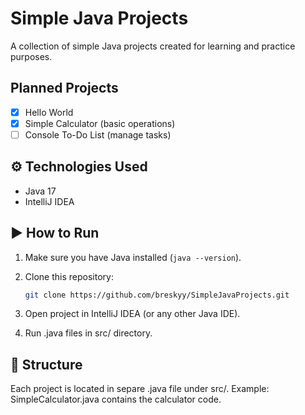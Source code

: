 # Simple Java Projects

A collection of simple Java projects created for learning and practice purposes.

## Planned Projects

- [x] Hello World
- [x] Simple Calculator (basic operations)
- [ ] Console To-Do List (manage tasks)

## ⚙️ Technologies Used

- Java 17
- IntelliJ IDEA

## ▶️ How to Run

1. Make sure you have Java installed (`java --version`).
2. Clone this repository:

   ```bash
   git clone https://github.com/breskyy/SimpleJavaProjects.git
3. Open project in IntelliJ IDEA (or any other Java IDE).
4. Run .java files in src/ directory.

## 📁 Structure

Each project is located in separe .java file under src/.
Example: SimpleCalculator.java contains the calculator code.
